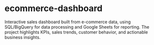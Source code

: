 # ecommerce-dashboard
Interactive sales dashboard built from e-commerce data, using SQL/BigQuery for data processing and Google Sheets for reporting. The project highlights KPIs, sales trends, customer behavior, and actionable business insights.
